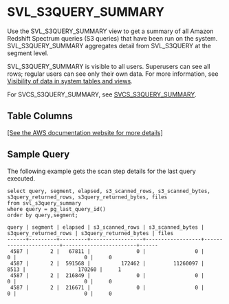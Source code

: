 # SVL\_S3QUERY\_SUMMARY<a name="r_SVL_S3QUERY_SUMMARY"></a>

Use the SVL\_S3QUERY\_SUMMARY view to get a summary of all Amazon Redshift Spectrum queries \(S3 queries\) that have been run on the system\. SVL\_S3QUERY\_SUMMARY aggregates detail from SVL\_S3QUERY at the segment level\.

SVL\_S3QUERY\_SUMMARY is visible to all users\. Superusers can see all rows; regular users can see only their own data\. For more information, see [Visibility of data in system tables and views](c_visibility-of-data.md)\.

For SVCS\_S3QUERY\_SUMMARY, see [SVCS\_S3QUERY\_SUMMARY](r_SVCS_S3QUERY_SUMMARY.md)\.

## Table Columns<a name="r_SVL_S3QUERY_SUMMARY-table-columns"></a>

[\[See the AWS documentation website for more details\]](http://docs.aws.amazon.com/redshift/latest/dg/r_SVL_S3QUERY_SUMMARY.html)

## Sample Query<a name="r_SVL_S3QUERY_SUMMARY-sample-query"></a>

The following example gets the scan step details for the last query executed\.

```
select query, segment, elapsed, s3_scanned_rows, s3_scanned_bytes, s3query_returned_rows, s3query_returned_bytes, files 
from svl_s3query_summary 
where query = pg_last_query_id() 
order by query,segment;
```

```
query | segment | elapsed | s3_scanned_rows | s3_scanned_bytes | s3query_returned_rows | s3query_returned_bytes | files
------+---------+---------+-----------------+------------------+-----------------------+------------------------+------
 4587 |       2 |   67811 |               0 |                0 |                     0 |                      0 |     0
 4587 |       2 |  591568 |          172462 |         11260097 |                  8513 |                 170260 |     1
 4587 |       2 |  216849 |               0 |                0 |                     0 |                      0 |     0
 4587 |       2 |  216671 |               0 |                0 |                     0 |                      0 |     0
```